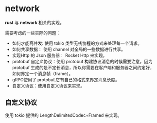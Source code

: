 # network

**rust** 与 **network** 相关的实现。

需要考虑的一些实际的问题：

- 如何才能高并发: 使用 tokio 类型无栈协程的方式来处理每一个请求。
- 如何共享数据： 使用 channel 对全局的一些数据进行共享。
- 实现Http 的 Json 服务器： Rocket Http 来实现。
- protobuf 自定义协议：使用 protobuf 构建协议消息的时候需要注意，因为 protobuf 生成的是不定长消息，所以你需要在客户端和服务器之间约定好，如何界定一个消息帧（frame）。
- gRPC使用了 protobuf,它有自已的格式来界定消息长度。
- 自定义协议：使用自定义协议来实现。


## 自定义协议
 使用 tokio 提供的 LengthDelimitedCodec+Framed 来实现。